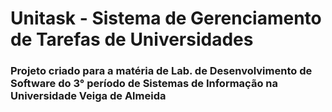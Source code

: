 # Unitask - Sistema de Gerenciamento de Tarefas de Universidades

### Projeto criado para a matéria de Lab. de Desenvolvimento de Software do 3° período de Sistemas de Informação na Universidade Veiga de Almeida
